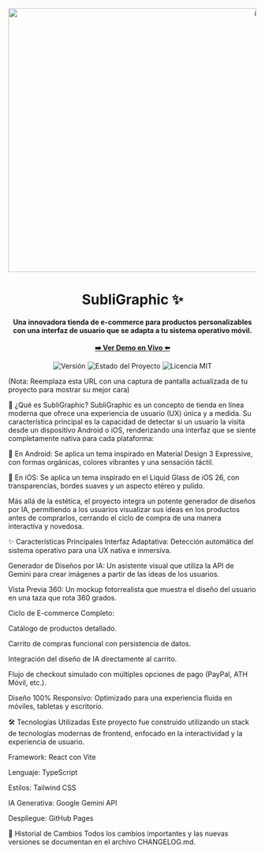 <div align="center">
<!-- Puedes crear un banner simple en Canva o una herramienta similar y subirlo a Imgur -->
<img width="1024" height="535" alt="image" src="https://github.com/user-attachments/assets/08665ffc-5de4-4739-bffe-4989134c3d68" />
<h1>SubliGraphic ✨</h1>
</div>

<p align="center">
<strong>Una innovadora tienda de e-commerce para productos personalizables con una interfaz de usuario que se adapta a tu sistema operativo móvil.</strong>
<br><br>
<a href="https://noobiez16.github.io/SubliGraphic-0.1.0/"><strong>➡️ Ver Demo en Vivo ⬅️</strong></a>
</p>

<p align="center">
<img src="https://img.shields.io/badge/Current_Version-0.3.1-blue" alt="Versión">
<img src="https://img.shields.io/badge/Estado-En Desarrollo-yellowgreen" alt="Estado del Proyecto">
<img src="https://img.shields.io/badge/License-MIT%20license-green" alt="Licencia MIT">
</p>

(Nota: Reemplaza esta URL con una captura de pantalla actualizada de tu proyecto para mostrar su mejor cara)

🚀 ¿Qué es SubliGraphic?
SubliGraphic es un concepto de tienda en línea moderna que ofrece una experiencia de usuario (UX) única y a medida. Su característica principal es la capacidad de detectar si un usuario la visita desde un dispositivo Android o iOS, renderizando una interfaz que se siente completamente nativa para cada plataforma:

📱 En Android: Se aplica un tema inspirado en Material Design 3 Expressive, con formas orgánicas, colores vibrantes y una sensación táctil.

🍏 En iOS: Se aplica un tema inspirado en el Liquid Glass de iOS 26, con transparencias, bordes suaves y un aspecto etéreo y pulido.

Más allá de la estética, el proyecto integra un potente generador de diseños por IA, permitiendo a los usuarios visualizar sus ideas en los productos antes de comprarlos, cerrando el ciclo de compra de una manera interactiva y novedosa.

✨ Características Principales
Interfaz Adaptativa: Detección automática del sistema operativo para una UX nativa e inmersiva.

Generador de Diseños por IA: Un asistente visual que utiliza la API de Gemini para crear imágenes a partir de las ideas de los usuarios.

Vista Previa 360: Un mockup fotorrealista que muestra el diseño del usuario en una taza que rota 360 grados.

Ciclo de E-commerce Completo:

Catálogo de productos detallado.

Carrito de compras funcional con persistencia de datos.

Integración del diseño de IA directamente al carrito.

Flujo de checkout simulado con múltiples opciones de pago (PayPal, ATH Móvil, etc.).

Diseño 100% Responsivo: Optimizado para una experiencia fluida en móviles, tabletas y escritorio.

🛠️ Tecnologías Utilizadas
Este proyecto fue construido utilizando un stack de tecnologías modernas de frontend, enfocado en la interactividad y la experiencia de usuario.

Framework: React con Vite

Lenguaje: TypeScript

Estilos: Tailwind CSS

IA Generativa: Google Gemini API

Despliegue: GitHub Pages

📜 Historial de Cambios
Todos los cambios importantes y las nuevas versiones se documentan en el archivo CHANGELOG.md.

